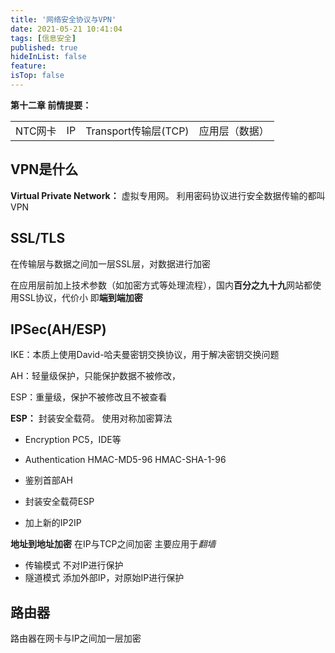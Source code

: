```yaml
---
title: '网络安全协议与VPN'
date: 2021-05-21 10:41:04
tags: [信息安全]
published: true
hideInList: false
feature: 
isTop: false
---
```



**第十二章 前情提要：**

<table>
    <tr>
        <td>NTC网卡</td>
        <td>IP</td>
        <td>Transport传输层(TCP)</td>
        <td>应用层（数据）</td>
    </tr>
</table>

<!--more-->

## VPN是什么

**Virtual Private Network：**
虚拟专用网。
利用密码协议进行安全数据传输的都叫VPN

## SSL/TLS

在传输层与数据之间加一层SSL层，对数据进行加密

在应用层前加上技术参数（如加密方式等处理流程），国内**百分之九十九**网站都使用SSL协议，代价小
即**端到端加密**

## IPSec(AH/ESP)

IKE：本质上使用David-哈夫曼密钥交换协议，用于解决密钥交换问题

AH：轻量级保护，只能保护数据不被修改，

ESP：重量级，保护不被修改且不被查看

**ESP：**
封装安全载荷。
使用对称加密算法
+ Encryption
    PC5，IDE等
+ Authentication
  HMAC-MD5-96
  HMAC-SHA-1-96

+ 鉴别首部AH
+ 封装安全载荷ESP
+ 加上新的IP2IP


**地址到地址加密**
在IP与TCP之间加密
主要应用于*翻墙*

+ 传输模式
    不对IP进行保护
+ 隧道模式
    添加外部IP，对原始IP进行保护

## 路由器

路由器在网卡与IP之间加一层加密